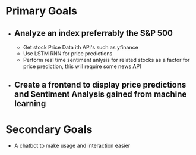 # Primary Goals
- ## Analyze an index preferrably the S&P 500
    - Get stock Price Data ith API's such as yfinance
    - Use LSTM RNN for price predictions
    - Perform real time sentiment anlysis for related stocks as a factor for price prediction, this will require some news API
- ## Create a frontend to display price predictions and Sentiment Analysis gained from machine learning

# Secondary Goals
- A chatbot to make usage and interaction easier